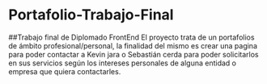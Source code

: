 # Portafolio-Trabajo-Final
##Trabajo final de Diplomado FrontEnd
El proyecto trata de un portafolios de ámbito profesional/personal, la finalidad del mismo es crear una pagina para poder contactar a Kevin jara o Sebastián cerda para poder solicitarlos en sus servicios según los intereses personales de alguna entidad o empresa que quiera contactarles.
